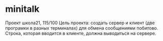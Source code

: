 # minitalk
Проект школа21, 115/100
Цель проекта: создать сервер и клиент (две програмки в разных терминалах) для обмена сообщениями побитово. Строка, которая вводится в клиенте, должна выводиться на сервере.
